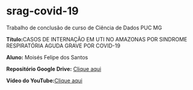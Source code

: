 # srag-covid-19


Trabalho de conclusão de curso de Ciência de Dados PUC MG

<strong>Título:</strong>CASOS DE INTERNAÇÃO EM UTI NO AMAZONAS POR SINDROME RESPIRATÓRIA AGUDA GRAVE POR COVID-19

<strong>Aluno:</strong> Moisés Felipe dos Santos

<strong>Repositório Google Drive:</strong> <a href="https://drive.google.com/drive/folders/1Xqy813sSuIlcVlaJTLY_crgFACxYfNMX?usp=sharing">Clique aqui</a>

<strong>Vídeo do YouTube:</strong><a href="https://www.youtube.com/watch?v=9n9vmz7hJTg&ab_channel=mois%C3%A9sfelipesantos">Clique aqui</a>

